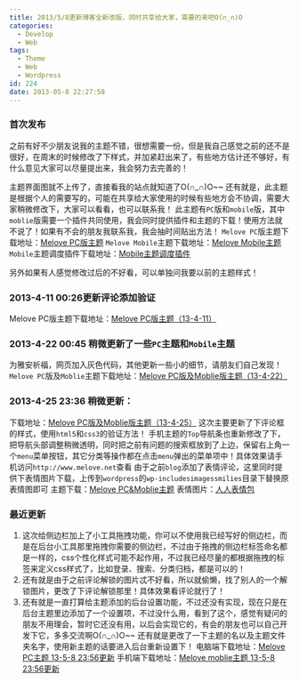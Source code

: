 ```yaml
---
title: 2013/5/8更新博客全新改版，同时共享给大家，需要的来吧O(∩_∩)O
categories:
  - Develop
  - Web
tags:
  - Theme
  - Web
  - Wordpress
id: 224
date: 2013-05-8 22:27:58
---
```

### 首次发布
之前有好不少朋友说我的主题不错，很想需要一份，但是我自己感觉之前的还不是很好，在周末的时候修改了下样式，并加紧赶出来了，有些地方估计还不够好，有什么意见大家可以尽量提出来，我会努力去完善的！

主题界面图就不上传了，直接看我的站点就知道了O(∩_∩)O~~
还有就是，此主题是根据个人的需要写的，可能在共享给大家使用的时候有些地方会不协调，需要大家稍微修改下，大家可以看看，也可以联系我！
此主题有`PC`版和`mobile`版，其中`moblie`版需要一个插件共同使用，我会同时提供插件和主题的下载！使用方法就不说了！如果有不会的朋友我联系我，我会抽时间贴出方法！
`Melove PC`版主题下载地址：[Melove PC版主题](http://pan.baidu.com/share/link?shareid=334645&uk=2987718070)
`Melove Mobile`主题下载地址：[Melove Mobile主题](http://pan.baidu.com/share/link?shareid=334644&uk=2987718070)
`Mobile`主题调度插件下载地址：[Mobile主题调度插件](http://pan.baidu.com/share/link?shareid=334642&uk=2987718070)

另外如果有人感觉修改过后的不好看，可以单独问我要以前的主题样式！

### 2013-4-11 00:26更新评论添加验证
Melove PC版主题下载地址：[Melove PC版主题（13-4-11）](http://pan.baidu.com/share/link?shareid=375484&uk=2987718070)
### 2013-4-22 00:45 稍微更新了一些`PC`主题和`Mobile`主题
为雅安祈福，网页加入灰色代码，其他更新一些小的细节，请朋友们自己发现！
`Melove PC`版及`Moblie`主题下载地址：[Melove PC版及Moblie版主题（13-4-22）](http://pan.baidu.com/share/link?shareid=391862&uk=2987718070)
### 2013-4-25 23:36 稍微更新：
下载地址：[Melove PC版及Moblie版主题（13-4-25）](http://pan.baidu.com/share/link?shareid=398753&uk=2987718070)
这次主要更新了下评论框的样式，使用`html5`和`css3`的验证方法！
手机主题的`Top`导航条也重新修改了下，把导航头部调整稍微透明，同时把之前有问题的搜索框放到了上边，保留右上角一个`menu`菜单按钮，其它分类等操作都在点击`menu`弹出的菜单项中！具体效果请手机访问`http://www.melove.net`查看
由于之前`blog`添加了表情评论，这里同时提供下表情图片下载，上传到`wordpress`的`wp-includesimagessmilies`目录下替换原表情图即可
主题下载：[Melove PC&Moblie主题](http://pan.baidu.com/share/link?shareid=410273&uk=2987718070)
表情图片：[人人表情包](http://pan.baidu.com/share/link?shareid=410296&uk=2987718070)

### 最近更新
1. 这次给侧边栏加上了小工具拖拽功能，你可以不使用我已经写好的侧边栏，而是在后台小工具那里拖拽你需要的侧边栏，不过由于拖拽的侧边栏标签命名都是一样的，css个性化样式可能不起作用，不过我已经尽量的都根据拖拽的标签来定义css样式了，比如登录、搜索、分类归档，都是可以的！
2. 还有就是由于之前评论解锁的图片忒不好看，所以就偷懒，找了别人的一个解锁图片，更改了下评论解锁那里！具体效果看评论就行了！
3. 还有就是一直打算给主题添加的后台设置功能，不过还没有实现，现在只是在后台主题里边添加了一个设置项，不过没什么用，看到了这个，感觉有疑问的朋友不用理会，暂时它还没有用，以后会实现它的，有会的朋友也可以自己开发下它，多多交流啊O(∩_∩)O~~
还有就是更改了一下主题的名以及主题文件夹名字，使用新主题的话要进入后台重新设置下！
电脑端下载地址：[Melove PC主题 13-5-8 23:56更新](http://pan.baidu.com/share/link?shareid=419742&uk=2987718070) 
手机端下载地址：[Melove moblie主题 13-5-8 23:56更新](http://pan.baidu.com/share/link?shareid=419744&uk=2987718070) 
